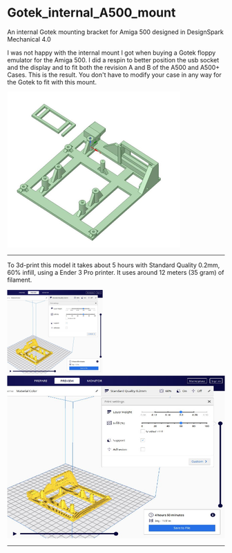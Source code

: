 # Gotek_internal_A500_mount
An internal Gotek mounting bracket for Amiga 500 designed in DesignSpark Mechanical 4.0

I was not happy with the internal mount I got when buying a Gotek floppy emulator for the Amiga 500. I did a respin to better position the usb socket and the display and to fit both the revision A and B of the A500 and A500+ Cases. This is the result. You don't have to modify your case in any way for the Gotek to fit with this mount.

<a href="images/Gotek_internal_A500_mount_pic1.jpg">
<img src="images/Gotek_internal_A500_mount_pic1.jpg" width="400" height="360">
</a>

***

To 3d-print this model it takes about 5 hours with Standard Quality 0.2mm, 60% infill, using a Ender 3 Pro printer. It uses around 12 meters (35 gram) of filament.

<a href="images/Gotek_internal_A500_mount_pic2.jpg">
<img src="images/Gotek_internal_A500_mount_pic2.jpg" width="221" height="194">
</a>
<a href="images/Gotek_internal_A500_mount_pic2.jpg">
<img src="images/Gotek_internal_A500_mount_pic2.jpg" width="504" height="378">
</a>

***
